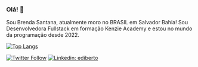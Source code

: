### Olá! 👋

Sou Brenda Santana, atualmente moro no BRASIL em Salvador Bahia!
Sou Desenvolvedora Fullstack em formação Kenzie Academy e estou no mundo da programação desde 2022.

[![Top Langs](https://github-readme-stats.vercel.app/api/top-langs/?username=brendansantana&langs_count=8&layout=compact&theme=react)](https://github.com/anuraghazra/github-readme-stats)


[![Twitter Follow](https://img.shields.io/twitter/follow/devEdiberto?style=social)](https://twitter.com/brendansantana)
[![Linkedin: ediberto](https://img.shields.io/badge/-Linkedin-blue?style=flat-square&logo=Linkedin&logoColor=white&link=https://www.linkedin.com/in/brenda-nsantana/)](https://www.linkedin.com/in/brenda-nsantana/)
